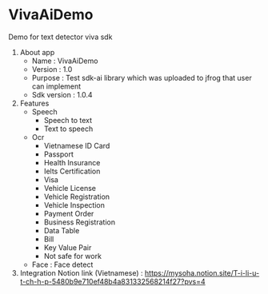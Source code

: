 # VivaAiDemo
Demo for text detector viva sdk
1. About app
    - Name : VivaAiDemo
    - Version : 1.0
    - Purpose : Test sdk-ai library which was uploaded to jfrog that user can implement
    - Sdk version : 1.0.4
2. Features
    - Speech
        + Speech to text
        + Text to speech
    - Ocr
        + Vietnamese ID Card 
        + Passport
        + Health Insurance
        + Ielts Certification
        + Visa
        + Vehicle License 
        + Vehicle Registration
        + Vehicle Inspection
        + Payment Order
        + Business Registration
        + Data Table
        + Bill
        + Key Value Pair
        + Not safe for work
    - Face : Face detect
3. Integration
    Notion link (Vietnamese) : https://mysoha.notion.site/T-i-li-u-t-ch-h-p-5480b9e710ef48b4a831332568214f27?pvs=4
